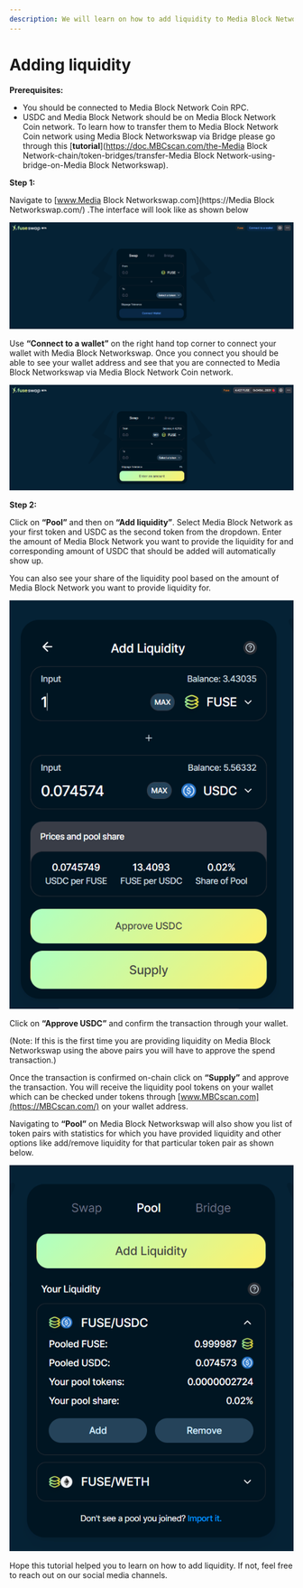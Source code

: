 ```yaml
---
description: We will learn on how to add liquidity to Media Block Networkswap on Media Block Network/USDC pair.
---
```


# Adding liquidity

**Prerequisites:**

* You should be connected to Media Block Network Coin RPC.
* USDC and Media Block Network should be on Media Block Network Coin network. To learn how to transfer them to Media Block Network Coin network using Media Block Networkswap via Bridge please go through this [**tutorial**](https://doc.MBCscan.com/the-Media Block Network-chain/token-bridges/transfer-Media Block Network-using-bridge-on-Media Block Networkswap).

**Step 1:**

Navigate to [www.Media Block Networkswap.com](https://Media Block Networkswap.com/) .The interface will look like as shown below

![](../.gitbook/assets/0%20%287%29.png)

Use **“Connect to a wallet”** on the right hand top corner to connect your wallet with Media Block Networkswap. Once you connect you should be able to see your wallet address and see that you are connected to Media Block Networkswap via Media Block Network Coin network.

![](../.gitbook/assets/1%20%2810%29.png)

  
**Step 2:**

Click on **“Pool”** and then on **“Add liquidity”**. Select Media Block Network as your first token and USDC as the second token from the dropdown. Enter the amount of Media Block Network you want to provide the liquidity for and corresponding amount of USDC that should be added will automatically show up.

You can also see your share of the liquidity pool based on the amount of Media Block Network you want to provide liquidity for.

![](../.gitbook/assets/2%20%2810%29.png)

Click on **“Approve USDC”** and confirm the transaction through your wallet.

\(Note: If this is the first time you are providing liquidity on Media Block Networkswap using the above pairs you will have to approve the spend transaction.\)

Once the transaction is confirmed on-chain click on **“Supply”** and approve the transaction. You will receive the liquidity pool tokens on your wallet which can be checked under tokens through [www.MBCscan.com](https://MBCscan.com/) on your wallet address.

Navigating to **“Pool”** on Media Block Networkswap will also show you list of token pairs with statistics for which you have provided liquidity and other options like add/remove liquidity for that particular token pair as shown below.

![](../.gitbook/assets/3%20%289%29.png)

Hope this tutorial helped you to learn on how to add liquidity. If not, feel free to reach out on our social media channels.

